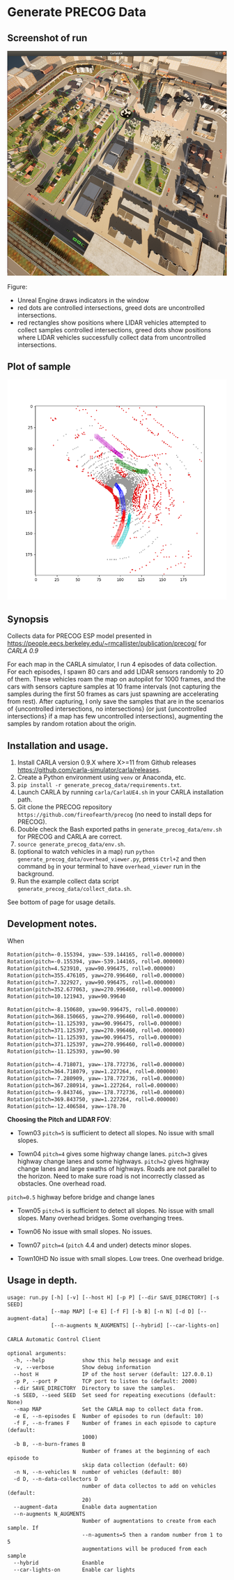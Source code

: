 # Generate PRECOG Data

## Screenshot of run

![run screenshot](https://raw.githubusercontent.com/fireofearth/generate_precog_data/master/assets/precog_generate_data.png)

Figure:
- Unreal Engine draws indicators in the window
- red dots are controlled intersections, greed dots are uncontrolled intersections.
- red rectangles show positions where LIDAR vehicles attempted to collect samples controlled intersections, greed dots show positions where LIDAR vehicles successfully collect data from uncontrolled intersections.

## Plot of sample

![plot sample](https://raw.githubusercontent.com/fireofearth/generate_precog_data/master/assets/plot_sample.png)

## Synopsis

Collects data for PRECOG ESP model presented in <https://people.eecs.berkeley.edu/~rmcallister/publication/precog/> for *CARLA 0.9*

For each map in the CARLA simulator, I run 4 episodes of data collection. For each episodes, I spawn 80 cars and add LIDAR sensors randomly to 20 of them. These vehicles roam the map on autopilot for 1000 frames, and the cars with sensors capture samples at 10 frame intervals (not capturing the samples during the first 50 frames as cars just spawning are accelerating from rest). After capturing, I only save the samples that are in the scenarios of {uncontrolled intersections, no intersections} (or just {uncontrolled intersections} if a map has few uncontrolled intersections), augmenting the samples by random rotation about the origin.

## Installation and usage.

1. Install CARLA version 0.9.X where X>=11 from Github releases <https://github.com/carla-simulator/carla/releases>.
2. Create a Python environment using `venv` or Anaconda, etc.
3. `pip install -r generate_precog_data/requirements.txt`.
4. Launch CARLA by running `carla/CarlaUE4.sh` in your CARLA installation path.
5. Git clone the PRECOG repository `https://github.com/fireofearth/precog` (no need to install deps for PRECOG).
5. Double check the Bash exported paths in `generate_precog_data/env.sh` for PRECOG and CARLA are correct.
6. `source generate_precog_data/env.sh`.
7. (optional to watch vehicles in a map) run `python generate_precog_data/overhead_viewer.py`, press `Ctrl+Z` and then command `bg` in your terminal to have `overhead_viewer` run in the background.
8. Run the example collect data script `generate_precog_data/collect_data.sh`.

See bottom of page for usage details.

## Development notes.

When

```
Rotation(pitch=-0.155394, yaw=-539.144165, roll=0.000000)
Rotation(pitch=-0.155394, yaw=-539.144165, roll=0.000000)
Rotation(pitch=4.523910, yaw=90.996475, roll=0.000000)
Rotation(pitch=355.476105, yaw=270.996460, roll=0.000000)
Rotation(pitch=7.322927, yaw=90.996475, roll=0.000000)
Rotation(pitch=352.677063, yaw=270.996460, roll=0.000000)
Rotation(pitch=10.121943, yaw=90.99640
```

```
Rotation(pitch=-8.150680, yaw=90.996475, roll=0.000000)
Rotation(pitch=368.150665, yaw=270.996460, roll=0.000000)
Rotation(pitch=-11.125393, yaw=90.996475, roll=0.000000)
Rotation(pitch=371.125397, yaw=270.996460, roll=0.000000)
Rotation(pitch=-11.125393, yaw=90.996475, roll=0.000000)
Rotation(pitch=371.125397, yaw=270.996460, roll=0.000000)
Rotation(pitch=-11.125393, yaw=90.90
```

```
Rotation(pitch=-4.718071, yaw=-178.772736, roll=0.000000)
Rotation(pitch=364.718079, yaw=1.227264, roll=0.000000)
Rotation(pitch=-7.280909, yaw=-178.772736, roll=0.000000)
Rotation(pitch=367.280914, yaw=1.227264, roll=0.000000)
Rotation(pitch=-9.843746, yaw=-178.772736, roll=0.000000)
Rotation(pitch=369.843750, yaw=1.227264, roll=0.000000)
Rotation(pitch=-12.406584, yaw=-178.70
```

**Choosing the Pitch and LIDAR FOV**:

- Town03
`pitch=5` is sufficient to detect all slopes.
No issue with small slopes.

- Town04
`pitch=4` gives some highway change lanes.
`pitch=3` gives highway change lanes and some highways.
`pitch=2` gives highway change lanes and large swaths of highways.
Roads are not parallel to the horizon. Need to make sure road is not incorrectly classed as obstacles.
One overhead road.

`pitch=0.5` highway before bridge and change lanes

- Town05
`pitch=5` is sufficient to detect all slopes.
No issue with small slopes.
Many overhead bridges. Some overhanging trees.

- Town06
No issue with small slopes.
No issues.

- Town07
`pitch=4` (`pitch` 4.4 and under) detects minor slopes.

- Town10HD
No issue with small slopes.
Low trees. One overhead bridge.

## Usage in depth.

```
usage: run.py [-h] [-v] [--host H] [-p P] [--dir SAVE_DIRECTORY] [-s SEED]
              [--map MAP] [-e E] [-f F] [-b B] [-n N] [-d D] [--augment-data]
              [--n-augments N_AUGMENTS] [--hybrid] [--car-lights-on]

CARLA Automatic Control Client

optional arguments:
  -h, --help            show this help message and exit
  -v, --verbose         Show debug information
  --host H              IP of the host server (default: 127.0.0.1)
  -p P, --port P        TCP port to listen to (default: 2000)
  --dir SAVE_DIRECTORY  Directory to save the samples.
  -s SEED, --seed SEED  Set seed for repeating executions (default: None)
  --map MAP             Set the CARLA map to collect data from.
  -e E, --n-episodes E  Number of episodes to run (default: 10)
  -f F, --n-frames F    Number of frames in each episode to capture (default:
                        1000)
  -b B, --n-burn-frames B
                        Number of frames at the beginning of each episode to
                        skip data collection (default: 60)
  -n N, --n-vehicles N  number of vehicles (default: 80)
  -d D, --n-data-collectors D
                        number of data collectos to add on vehicles (default:
                        20)
  --augment-data        Enable data augmentation
  --n-augments N_AUGMENTS
                        Number of augmentations to create from each sample. If
                        --n-aguments=5 then a random number from 1 to 5
                        augmentations will be produced from each sample
  --hybrid              Enanble
  --car-lights-on       Enable car lights
```
